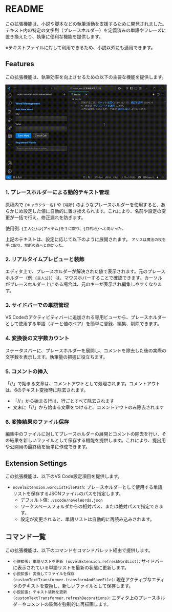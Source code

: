 # README

この拡張機能は、小説や脚本などの執筆活動を支援するために開発されました。
テキスト内の特定の文字列（プレースホルダー）を定義済みの単語やフレーズに置き換えたり、執筆に便利な機能を提供します。

※テキストファイルに対して利用できるため、小説以外にも適用できます。

## Features

この拡張機能は、執筆効率を向上させるための以下の主要な機能を提供します。

![demo_movie](https://github.com/emoclework/vairiable-text-extention-vscode/blob/main/docs/recoding.gif)

### 1. プレースホルダーによる動的テキスト管理

原稿内で `{キャラクター名}` や `{場所}` のようなプレースホルダーを使用すると、あらかじめ設定した値に自動的に置き換えられます。これにより、名前や設定の変更が一括で行え、修正漏れを防ぎます。

使用例:
`{主人公}は{アイテム}を手に取り、{目的地}へと向かった。`

上記のテキストは、設定に応じて以下のように展開されます。
`アリスは魔法の杖を手に取り、禁断の森へと向かった。`

### 2. リアルタイムプレビューと装飾

エディタ上で、プレースホルダーが解決された値で表示されます。元のプレースホルダー（例: `{主人公}`）は、マウスホバーすることで確認できます。カーソルがプレースホルダー上にある場合は、元のキーが表示され編集しやすくなります。

### 3. サイドバーでの単語管理

VS Codeのアクティビティバーに追加される専用ビューから、プレースホルダーとして使用する単語（キーと値のペア）を簡単に登録、編集、削除できます。

### 4. 変換後の文字数カウント

ステータスバーに、プレースホルダーを展開し、コメントを除去した後の実際の文字数を表示します。執筆量の把握に役立ちます。

### 5. コメントの挿入

「//」で始まる文章は、コメントアウトとして処理されます。コメントアウトは、6のテキスト変換時に除去されます。
- 「//」から始まる行は、行ごとすべて除去されます
- 文末に「//」から始まる文章をつけると、コメントアウトのみ除去されます

### 6. 変換結果のファイル保存

編集中のファイルに対してプレースホルダーの展開とコメントの除去を行い、その結果を新しいファイルとして保存する機能を提供します。これにより、提出用や公開用の最終稿を簡単に作成できます。

## Extension Settings

この拡張機能は、以下のVS Code設定項目を提供します。

*   `novelExtension.wordListFilePath`: プレースホルダーとして使用する単語リストを保存するJSONファイルのパスを指定します。
    *   デフォルト値: `.vscode/novelWords.json`
    *   ワークスペースフォルダからの相対パス、または絶対パスで指定できます。
    *   設定が変更されると、単語リストは自動的に再読み込みされます。

## コマンド一覧

この拡張機能は、以下のコマンドをコマンドパレット経由で提供します。

*   `小説拡張: 単語リストを更新 (novelExtension.refreshWordList)`: サイドバーに表示されている単語リストを最新の状態に更新します。
*   `小説拡張: 変換してファイルを保存 (customTextTransformer.transformAndSaveFile)`: 現在アクティブなエディタのテキストを変換し、新しいファイルとして保存します。
*   `小説拡張: テキスト装飾を更新 (customTextTransformer.refreshDecorations)`: エディタ上のプレースホルダーやコメントの装飾を強制的に再描画します。



